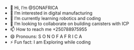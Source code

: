 - 👋 Hi, I’m @SONAFRICA
- 👀 I’m interested in digital manufacturing
- 🌱 I’m currently learning robotics and coding
- 💞️ I’m looking to collaborate on building canisters with ICP
- 📫 How to reach me +250788975955
- 😄 Pronouns: S O N O F A F R I C A
- ⚡ Fun fact: I am Exploring while coding

<!---
SONAFRICA/SONAFRICA is a ✨ special ✨ repository because its `README.md` (this file) appears on your GitHub profile.
You can click the Preview link to take a look at your changes.
--->

